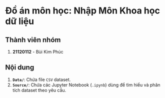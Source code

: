 # Đồ án môn học: Nhập Môn Khoa học dữ liệu

## Thành viên nhóm
1. **21120112** - Bùi Kim Phúc  

## Nội dung
1. **`Data/`**: Chứa file `CSV` dataset.  
2. **`Source/`**: Chứa các Jupyter Notebook (`.ipynb`) dùng để tìm hiểu và phân tích dataset theo yêu cầu.  

